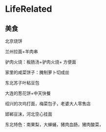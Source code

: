 # LifeRelated
## 美食
北京烧饼

兰州拉面+羊肉串

驴肉火烧：板肠汤+驴肉火烧+ 方便面

家里的咸菜饼子：腌制萝卜切成丝

东北苏子叶粘豆包

大连的葱花饼+中天快餐

绍兴的次坞打面，梅菜包子，老婆大人零售店

邯郸豆沫，河北空心挂面

东北特色：南果梨，大蝉蛹，猪肉血肠，猪肉酸菜，
